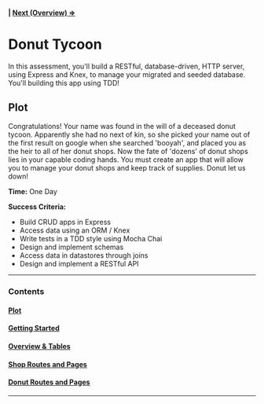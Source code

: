 #### | [Next (Overview) ⇒](overview.md)

# Donut Tycoon

In this assessment, you'll build a RESTful, database-driven, HTTP server, using Express and Knex, to manage your migrated and seeded database.  You'll building this app using TDD!

## Plot

Congratulations! Your name was found in the will of a deceased donut tycoon.  Apparently she had no next of kin, so she picked your name out of the first result on google when she searched 'booyah', and placed you as the heir to all of her donut shops.  Now the fate of 'dozens' of donut shops lies in your capable coding hands.  You must create an app that will allow you to manage your donut shops and keep track of supplies. Donut let us down!

**Time:** One Day

**Success Criteria:**
 - Build CRUD apps in Express
 - Access data using an ORM / Knex
 - Write tests in a TDD style using Mocha Chai
 - Design and implement schemas
 - Access data in datastores through joins
 - Design and implement a RESTful API

-----------------------
### Contents

#### [Plot](readme.md)

#### [Getting Started](readme.md)

#### [Overview & Tables](readme.md)

#### [Shop Routes and Pages](shop_routes_pages.md)

#### [Donut Routes and Pages](donut_routes_pages.md)

-------------------------
